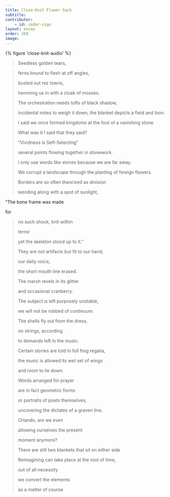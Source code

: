 ```yaml
---
title: Close-Knit Flower Sack
subtitle:
contributor:
    - id: cedar-sigo
layout: essay
order: 350
image:
---
```


{% figure 'close-knit-audio' %}

> Seedless golden tears,

> ferns bound to flesh at off angles,
>
> busted out rez towns,
>
> hemming us in with a cloak of mosses.
>
> The orchestration needs tufts of black shadow,
>
> incidental notes to weigh it down, the blanket depicts a field and loon.
>
> I said we once formed kingdoms at the foot of a vanishing stone.
>
> What was it I said that they said?
>
> “Vividness is Self-Selecting”
>
> several points flowing together in stonework.
>
> I only use words like stones because we are far away.
>
> We corrupt a landscape through the planting of foreign flowers.
>
> Borders are so often theorized as division
>
> wending along with a spot of sunlight,

“The bone frame was made

for

> no such shock, knit within
>
> terror
>
> yet the skeleton stood up to it.”
>
> They are not artifacts but fit to our hand,
>
> our daily voice,
>
> the short mouth line erased.
>
> The marsh revels in its glitter
>
> and occasional cranberry.
>
> The subject is left purposely unstable,
>
> we will not be robbed of continuum.
>
> The shells fly out from the dress,
>
> on strings, according
>
> to demands left in the music.
>
> Certain stories are told in full frog regalia,
>
> the music is allowed its wet set of wings
>
> and room to lie down.
>
> Words arranged for prayer
>
> are in fact geometric forms
>
> or portraits of poets themselves,
>
> uncovering the dictates of a graven line.
>
> Orlando, are we even
>
> allowing ourselves the present
>
> moment anymore?
>
> There are still two blankets that sit on either side
>
> Reimagining can take place at the root of time,
>
> out of all necessity
>
> we convert the elements
>
> as a matter of course.

